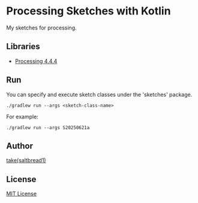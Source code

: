 # Processing Sketches with Kotlin

My sketches for processing.

## Libraries

- [Processing 4.4.4](org.processing:core:4.3.4)

## Run

You can specify and execute sketch classes under the 'sketches' package.
```shell
./gradlew run --args <sketch-class-name>
```
For example:
```shell
./gradlew run --args S20250621a
```

## Author

[take(saltbread1)](https://github.com/saltbread1)

## License

[MIT License](https://github.com/saltbread1/Sketches/blob/main/LICENSE)
